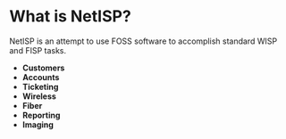 # What is NetISP?

NetISP is an attempt to use FOSS software to accomplish standard WISP and FISP tasks.

* **Customers**
* **Accounts**
* **Ticketing**
* **Wireless**
* **Fiber**
* **Reporting**
* **Imaging**